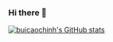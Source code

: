 ### Hi there 👋

<!--
**buicaochinh/buicaochinh** is a ✨ _special_ ✨ repository because its `README.md` (this file) appears on your GitHub profile.

Here are some ideas to get you started:

- 🔭 I’m currently working on ...
- 🌱 I’m currently learning ...
- 👯 I’m looking to collaborate on ...
- 🤔 I’m looking for help with ...
- 💬 Ask me about ...
- 📫 How to reach me: ...
- 😄 Pronouns: ...
- ⚡ Fun fact: ...
-->

[![buicaochinh's GitHub stats](https://github-readme-stats.vercel.app/api?username=buicaochinh&show_icons=true)](https://github.com/anuraghazra/github-readme-stats)

